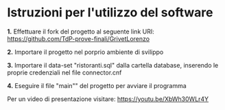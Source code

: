 # **Istruzioni per l'utilizzo del software**

**1.** Effettuare il fork del progetto al seguente link URI: https://github.com/TdP-prove-finali/GrivetLorenzo

**2.** Importare il progetto nel porprio ambiente di svilippo

**3.** Importare il data-set "ristoranti.sql" dalla cartella database, inserendo le proprie credenziali nel file connector.cnf

**4.** Eseguire il file "main"" del progetto per avviare il programma

Per un video di presentazione visitare: https://youtu.be/XbWh30WLr4Y